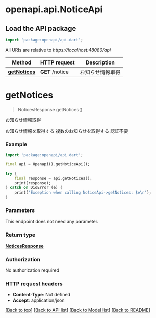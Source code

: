 # openapi.api.NoticeApi

## Load the API package
```dart
import 'package:openapi/api.dart';
```

All URIs are relative to *https://localhost:48080/api*

Method | HTTP request | Description
------------- | ------------- | -------------
[**getNotices**](NoticeApi.md#getnotices) | **GET** /notice | お知らせ情報取得


# **getNotices**
> NoticesResponse getNotices()

お知らせ情報取得

お知らせ情報を取得する 複数のお知らせを取得する 認証不要 

### Example
```dart
import 'package:openapi/api.dart';

final api = Openapi().getNoticeApi();

try {
    final response = api.getNotices();
    print(response);
} catch on DioError (e) {
    print('Exception when calling NoticeApi->getNotices: $e\n');
}
```

### Parameters
This endpoint does not need any parameter.

### Return type

[**NoticesResponse**](NoticesResponse.md)

### Authorization

No authorization required

### HTTP request headers

 - **Content-Type**: Not defined
 - **Accept**: application/json

[[Back to top]](#) [[Back to API list]](../README.md#documentation-for-api-endpoints) [[Back to Model list]](../README.md#documentation-for-models) [[Back to README]](../README.md)

